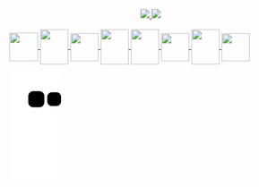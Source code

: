 

<div align="center">
  <a href="https://github.com/mayaraduartez">
  <img height="180em" src="https://github-readme-stats.vercel.app/api?username=mayaraduartez&show_icons=false&theme=radical&include_all_commits=true&count_private=true"/>
  <img height="180em" src="https://github-readme-stats.vercel.app/api/top-langs/?username=mayaraduartez&layout=compact&langs_count=7&theme=radical"/>
</div>

<div style="display: inline_block"><br>
<img align="center" height="51" width="51" src="https://cdn.jsdelivr.net/gh/devicons/devicon/icons/javascript/javascript-original.svg" />
<img align="center" height="63" width="50" src="https://cdn.jsdelivr.net/gh/devicons/devicon/icons/nodejs/nodejs-original.svg" />
<img align="center" height="50" width="50" src="https://cdn.jsdelivr.net/gh/devicons/devicon@latest/icons/mysql/mysql-original.svg" />
<img align="center" height="63" width="50" src="https://cdn.jsdelivr.net/gh/devicons/devicon/icons/postgresql/postgresql-original-wordmark.svg" />
<img align="center" height="63" width="50" src="https://cdn.jsdelivr.net/gh/devicons/devicon/icons/html5/html5-original.svg" />
<img align="center" height="50" width="50" src="https://cdn.jsdelivr.net/gh/devicons/devicon/icons/css3/css3-original.svg" />
<img align="center" height="63" width="50" src="https://cdn.jsdelivr.net/gh/devicons/devicon/icons/python/python-original.svg" />
<img align="center" height="50" width="50" src="https://cdn.jsdelivr.net/gh/devicons/devicon/icons/c/c-original.svg" />

          


</div>
 
<div>
   
  
  
  
  
  ![Snake animation](https://github.com/mayaraduartez/mayaraduartez/blob/output/github-contribution-grid-snake.svg)
</div>
